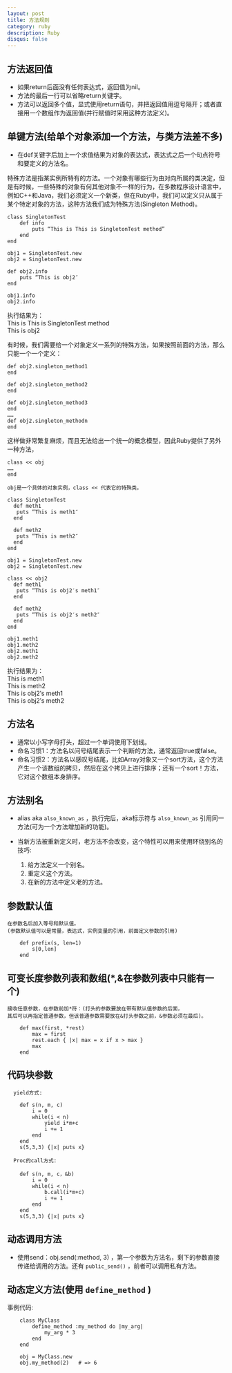 ```yaml
---
layout: post
title: 方法规则
category: ruby
description: Ruby
disqus: false
---
```


## 方法返回值
* 如果return后面没有任何表达式，返回值为nil。
* 方法的最后一行可以省略return关键字。
* 方法可以返回多个值，显式使用return语句，并把返回值用逗号隔开；或者直接用一个数组作为返回值(并行赋值时采用这种方法定义)。


## 单键方法(给单个对象添加一个方法，与类方法差不多)
* 在def关键字后加上一个求值结果为对象的表达式，表达式之后一个句点符号和要定义的方法名。  

特殊方法是指某实例所特有的方法。一个对象有哪些行为由对向所属的类决定，但是有时候，一些特殊的对象有何其他对象不一样的行为，在多数程序设计语言中，例如C++和Java，我们必须定义一个新类，但在Ruby中，我们可以定义只从属于某个特定对象的方法，这种方法我们成为特殊方法(Singleton Method)。

```
class SingletonTest
    def info
        puts “This is This is SingletonTest method”
    end
end

obj1 = SingletonTest.new
obj2 = SingletonTest.new

def obj2.info
    puts “This is obj2″
end

obj1.info
obj2.info
```

执行结果为：   
This is This is SingletonTest method   
This is obj2   

有时候，我们需要给一个对象定义一系列的特殊方法，如果按照前面的方法，那么只能一个一个定义：   

```
def obj2.singleton_method1
end

def obj2.singleton_method2
end

def obj2.singleton_method3
end
……
def obj2.singleton_methodn
end
```

这样做非常繁复麻烦，而且无法给出一个统一的概念模型，因此Ruby提供了另外一种方法，   

```
class << obj
……
end

obj是一个具体的对象实例，class << 代表它的特殊类。

class SingletonTest
  def meth1
   puts “This is meth1″
  end

  def meth2
   puts “This is meth2″
  end
end

obj1 = SingletonTest.new
obj2 = SingletonTest.new

class << obj2
  def meth1
   puts “This is obj2′s meth1″
  end
 
  def meth2
   puts “This is obj2′s meth2″
  end
end

obj1.meth1
obj1.meth2
obj2.meth1
obj2.meth2
```

执行结果为：   
This is meth1   
This is meth2   
This is obj2′s meth1   
This is obj2′s meth2   


## 方法名
* 通常以小写字母打头，超过一个单词使用下划线。
* 命名习惯1：方法名以问号结尾表示一个判断的方法，通常返回true或false。
* 命名习惯2：方法名以感叹号结尾，比如Array对象又一个sort方法，这个方法产生一个该数组的拷贝，然后在这个拷贝上进行排序；还有一个sort！方法，它对这个数组本身排序。


## 方法别名
* alias aka `also_known_as` ，执行完后，aka标示符与 `also_known_as` 引用同一方法(可为一个方法增加新的功能)。
* 当新方法被重新定义时，老方法不会改变，这个特性可以用来使用环绕别名的技巧:   
   
   1. 给方法定义一个别名。      
   2. 重定义这个方法。   
   3. 在新的方法中定义老的方法。   


## 参数默认值
	在参数名后加入等号和默认值。
	(参数默认值可以是常量，表达式，实例变量的引用，前面定义参数的引用) 

```  
	def prefix(s, len=1)   
		s[0,len]   
	end   
```


## 可变长度参数列表和数组(*,&在参数列表中只能有一个)
	接收任意参数，在参数前加*符：(打头的参数要放在带有默认值参数的后面，
	其后可以再指定普通参数，但该普通参数需要放在&打头参数之前，&参数必须在最后)。   

```
	def max(first, *rest)   
		max = first   
		rest.each { |x| max = x if x > max }   
		max   
	end   
```


## 代码块参数

```
  yield方式:    

	def s(n, m, c)   
		i = 0   
		while(i < n)   
			yield i*m+c   
			i += 1   
		end   
	end    
	s(5,3,3) {|x| puts x}   

  Proc的call方式:   
  
	def s(n, m, c，&b)   
		i = 0   
		while(i < n)   
			b.call(i*m+c)   
			i += 1   
		end   
	end   
	s(5,3,3) {|x| puts x}   
```

## 动态调用方法   
* 使用send：obj.send(:method, 3) ，第一个参数为方法名，剩下的参数直接传递给调用的方法。还有 `public_send()` ，前者可以调用私有方法。   

## 动态定义方法(使用 `define_method` )    
  事例代码:   

```
	class MyClass   
		define_method :my_method do |my_arg|   
			my_arg * 3   
		end   
	end   

	obj = MyClass.new   
	obj.my_method(2)   # => 6    
``` 












